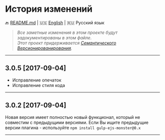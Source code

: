 # История изменений

:back: [README.md](./README-RU.md)
|
:us: [English](./CHANGELOG.md)
|
:ru: Русский язык

> _Все заметные изменения в этом проекте будут задокументированы в этом файле._  
> _Этот проект придерживается [Семантического Версионированирования](http://semver.org/lang/ru/)._

---

## 3.0.5 [2017-09-04]

- Исправление опечаток
- Исправление стиля кода

---

## 3.0.2 [2017-09-04]

Новая версия имеет полностью новый функционал, который не совместим с предыдущими версиями. Если Вы ищите предыдущие версии плагина - используйте `npm install gulp-ejs-monster@0.x`  

---
